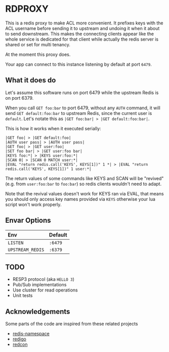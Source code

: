 # RDPROXY

This is a redis proxy to make ACL more convenient. It prefixes keys with the ACL username before sending it to upstream and undoing it when it about to send downstream. This makes the connecting clients appear like the whole service is dedicated for that client while actually the redis server is shared or set for multi tenancy.

At the moment this proxy does.

Your app can connect to this instance listening by default at port `6479`. 

## What it does do

Let's assume this software runs on port 6479 while the upstream Redis is on port 6379.

When you call `GET foo:bar` to port 6479, without any `AUTH` command, it will send `GET default:foo:bar` to upstream Redis, since the current user is `default`. Let's notate this as `|GET foo:bar| > |GET default:foo:bar|`.

This is how it works when it executed serially:

```
|GET foo| > |GET default:foo|
|AUTH user pass| > |AUTH user pass|
|GET foo| > |GET user:foo|
|SET foo bar| > |GET user:foo bar|
|KEYS foo:*| > |KEYS user:foo:*|
|SCAN 0| > |SCAN 0 MATCH user:*|
|EVAL "return redis.call('KEYS', KEYS[1])" 1 *| > |EVAL "return redis.call('KEYS', KEYS[1])" 1 user:*|
```

The return values of some commands like KEYS and SCAN will be "revived" (e.g. from `user:foo:bar` to `foo:bar`) so redis clients wouldn't need to adapt. 

Note that the revival values doesn't work for KEYS ran via EVAL, that means you should only access key names provided via `KEYS` otherwise your lua script won't work properly.

## Envar Options

| Env | Default |
|:--|:--|
|`LISTEN`|`:6479`|
|`UPSTREAM_REDIS`|`:6379`|

## TODO 

+ RESP3 protocol (aka `HELLO 3`)
+ Pub/Sub implementations
+ Use cluster for read operations
+ Unit tests

## Acknowledgements

Some parts of the code are inspired from these related projects

- [redis-namespace](https://github.com/resque/redis-namespace/)
- [redigo](https://github.com/gomodule/redigo)
- [redcon](github.com/tidwall/redcon)
